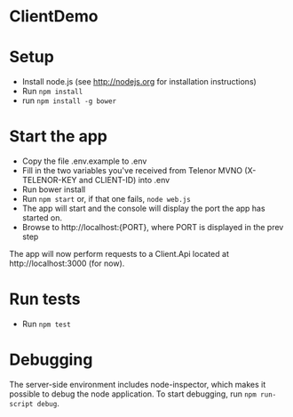 ClientDemo
==========

# Setup
* Install node.js (see http://nodejs.org for installation instructions)
* Run `npm install`
* run `npm install -g bower`

# Start the app

 * Copy the file .env.example to .env
 * Fill in the two variables you've received from Telenor MVNO (X-TELENOR-KEY and CLIENT-ID) into .env
 * Run bower install
 * Run `npm start` or, if that one fails, `node web.js`
 * The app will start and the console will display the port the app has started on.
 * Browse to http://localhost:{PORT}, where PORT is displayed in the prev step

The app will now perform requests to a Client.Api located at http://localhost:3000 (for now).

# Run tests
 * Run `npm test`

# Debugging
The server-side environment includes node-inspector, which makes it possible to debug the node application. To start debugging, run `npm run-script debug`.
